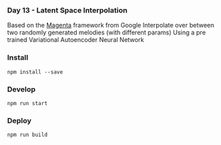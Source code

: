 ### Day 13 - Latent Space Interpolation

Based on the [Magenta](https://magenta.tensorflow.org/demos) framework from Google
Interpolate over between two randomly generated melodies (with different params)
Using a pre trained Variational Autoencoder Neural Network


### Install
`npm install --save`

### Develop
`npm run start`

### Deploy
`npm run build`
